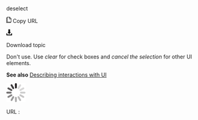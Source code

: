 # 

deselect

![Copy URL](media/deselect/Copy.png)
Copy URL

![Download](media/deselect/Download.png)

Download topic

Don't use. Use *clear* for check boxes and *cancel the selection* for other UI elements. 

**See also** [Describing interactions with UI](https://worldready.cloudapp.net/Styleguide/Read?id=2700&topicid=26472)

![In progress](media/deselect/activity-large.gif)

URL :
